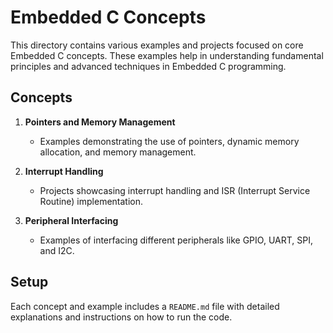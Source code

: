 # Embedded C Concepts

This directory contains various examples and projects focused on core Embedded C concepts. These examples help in understanding fundamental principles and advanced techniques in Embedded C programming.

## Concepts

1. **Pointers and Memory Management**
   - Examples demonstrating the use of pointers, dynamic memory allocation, and memory management.

2. **Interrupt Handling**
   - Projects showcasing interrupt handling and ISR (Interrupt Service Routine) implementation.

3. **Peripheral Interfacing**
   - Examples of interfacing different peripherals like GPIO, UART, SPI, and I2C.

## Setup

Each concept and example includes a `README.md` file with detailed explanations and instructions on how to run the code.
